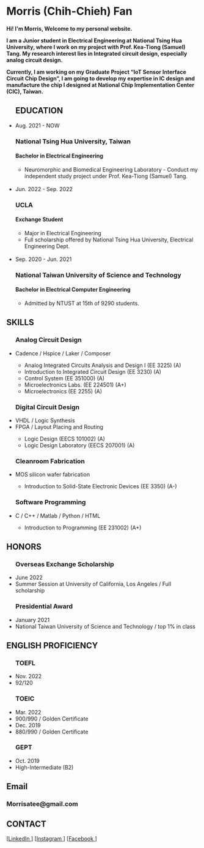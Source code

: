 <div class="resume">
  <div class="left">
     <div class="block">
      <h1>Morris (Chih-Chieh) Fan</h1>
      <h4><p>Hi! I'm Morris, Welcome to my personal website.</p>

<p>I am a Junior student in Electrical Engineering at National Tsing Hua University, where I work on my project with Prof. Kea-Tiong (Samuel) Tang. My research interest lies in Integrated circuit design, especially analog circuit design.</p>

<p>Currently, I am working on my Graduate Project “IoT Sensor Interface Circuit Chip Design”, I am going to develop my expertise in IC design and manufacture the chip I designed at National Chip Implementation Center (CIC), Taiwan.</p>
</h4>
</div>
    
 <div class="block">
       <ul class="worklist">
          <h2>EDUCATION</h2>
         <li>
          <div class="time">
            Aug. 2021 - NOW
          </div>
          <h3>National Tsing Hua University, Taiwan
          </h3>
          <h4>Bachelor in Electrical Engineering
          </h4>
          <ul class="school">
            <li>Neuromorphic and Biomedical Engineering Laboratory - Conduct my 
independent study project under Prof. Kea-Tiong (Samuel) Tang.
            </li>
          </ul>
        </li>
        <br><li>      
          <div class="time">
              Jun. 2022 - Sep. 2022
          </div>
          <h3>UCLA
          </h3>
          <h4>Exchange Student 
          </h4>
          <ul class="school">
             <li>Major in Electrical Engineering
             </li>
             <li>Full scholarship offered by National Tsing Hua University, Electrical Engineering Dept.
            </li>
            </ul>
         </li>
         <br><li>            
         <div class="time">
            Sep. 2020 - Jun. 2021
         </div>
         <h3>National Taiwan University of Science and Technology
          </h3>
          <h4>Bachelor in Electrical Computer Engineering
          </h4>
          <ul class="school">
            <li>Admitted by NTUST at 15th of 9290 students.
            </li>
          </ul>
         </li>
       </ul>  
    </div>
  </div>
  <div class="right">
    <div class="block">
      <h2>SKILLS</h2>
      <ul>
        <h3>Analog Circuit Design</h3> 
        <li>Cadence / Hspice / Laker / Composer
        </li>
        <ul class="block">
            <li>Analog Integrated Circuits Analysis and Design I (EE 3225) (A)
            </li>
            <li>Introduction to Integrated Circuit Design (EE 3230) (A)
            </li>
            <li>Control System (EE 351000) (A)
            </li>
            <li>Microelectronics Labs. (EE 224501) (A+)
            </li>
            <li>Microelectronics (EE 2255) (A)
            </li>
          </ul>
        <h3>Digital Circuit Design</h3>
        <li>VHDL / Logic Synthesis
        </li>
        <li>FPGA / Layout Placing and Routing
        </li>
        <ul class="block">
            <li>Logic Design (EECS 101002) (A)
            </li>
            <li>Logic Design Laboratory (EECS 207001) (A)
            </li>
          </ul>
        <h3>Cleanroom Fabrication</h3>
        <li>MOS silicon wafer fabrication
        </li>
        <ul class="block">
            <li>Introduction to Solid-State Electronic Devices (EE 3350) (A-)
            </li>
          </ul>
        <h3>Software Programming</h3> 
        <li>C / C++ / Matlab / Python / HTML
        </li>
        <ul class="block">
            <li>Introduction to Programming (EE 231002) (A+)
            </li>
          </ul>
      </ul>
    </div>
    <div class="block">
      <h2>HONORS</h2>
      <ul>
        <h3>Overseas Exchange Scholarship</h3> 
        <li>June 2022
        </li>        
        <li>Summer Session at University of California, Los Angeles / Full scholarship
        </li>
        <h3>Presidential Award</h3> 
        <li>January 2021
        </li>
        <li>National Taiwan University of Science and Technology / top 1% in class
        </li>
      </ul>
    </div>
    <div class="block">
      <h2>ENGLISH PROFICIENCY</h2>
      <ul>
        <h3>TOEFL</h3> 
        <li>Nov. 2022
        </li>        
        <li>92/120
        </li>
        <h3>TOEIC</h3> 
        <li>Mar. 2022
        </li>
        <li>900/990 / Golden Certificate
        </li>
        <li>Dec. 2019
        </li>
        <li>880/990 / Golden Certificate
        </li>
        <h3>GEPT</h3> 
        <li>Oct. 2019
        </li>
        <li>High-Intermediate (B2)
        </li>
      </ul>
    </div>
    <div class="block">
      <h2>Email</h2>
        <h3>Morrisatee@gmail.com</h3> 
    </div>
    <div class="block">
      <h2>CONTACT</h2>
      [<a href="https://www.linkedin.com/in/%E6%99%BA%E5%82%91-%E8%8C%83-a4423520a/">LinkedIn
      </a>
      ] [<a href="https://instagram.com/morrisatee?igshid=YmMyMTA2M2Y=">Instagram
      </a>
      ] [<a href="https://www.facebook.com/tasla.fan/">Facebook
      </a>
      ]
    </div>
  </div>
</div>
